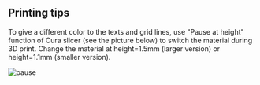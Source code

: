 ## Printing tips

To give a different color to the texts and grid lines, use "Pause at height" function of Cura slicer (see the picture below) to switch the material during 3D print. Change the material at height=1.5mm (larger version) or height=1.1mm (smaller version).

![pause](https://user-images.githubusercontent.com/86639425/159216362-cc079222-9587-4be9-90ab-47b149a643da.jpg)
